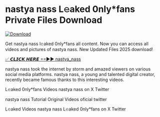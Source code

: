 # nastya nass L𝚎aked 0nly*fans Private Files Download

[![Download](https://i.imgur.com/PoXn3jX.png)](https://mediafirer.com/nastya+nass)

Get nastya nass l𝚎aked 0nly*fans all content. Now you can access all videos and pictures of nastya nass. New Updated Files 2025 download!

[✅ 𝘾𝙇𝙄𝘾𝙆 𝙃𝙀𝙍𝙀 ==►► nastya_nass](https://mediafirer.com/nastya+nass)

nastya nass took the internet by storm and amazed viewers on various social media platforms. nastya nass, a young and talented digital creator, recently became famous thanks to this interesting videos.

L𝚎aked 0nly*fans Videos nastya nass on X Twitter

nastya nass Tutorial Original Videos oficial twitter

L𝚎aked Videos nastya nass L𝚎aked 0nly*fans on X Twitter